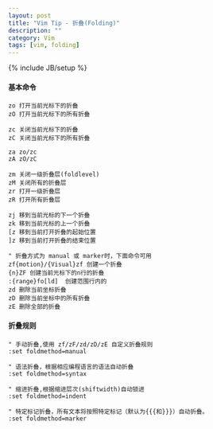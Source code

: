 ```yaml
---
layout: post
title: "Vim Tip - 折叠(Folding)"
description: ""
category: Vim
tags: [vim, folding]
---
```

{% include JB/setup %}

#### 基本命令

    zo 打开当前光标下的折叠
    zO 打开当前光标下的所有折叠

    zc 关闭当前光标下的折叠
    zC 关闭当前光标下的所有折叠

    za zo/zc
    zA zO/zC

    zm 关闭一级折叠层(foldlevel)
    zM 关闭所有的折叠层
    zr 打开一级折叠层
    zR 打开所有折叠层

    zj 移到当前光标的下一个折叠
    zk 移到当前光标的上一个折叠
    [z 移到当前打开折叠的起始位置
    ]z 移到当前打开折叠的结束位置

    " 折叠方式为 manual 或 marker时，下面命令可用
    zf{motion}/{Visual}zf 创建一个折叠
    {n}ZF 创建当前光标下的n行的折叠
    :{range}fo[ld]  创建范围行内的
    zd 删除当前坐标折叠
    zD 删除当前坐标中的所有折叠
    zE 删除全部的折叠
#### 折叠规则

    " 手动折叠,使用 zf/zF/zd/zD/zE 自定义折叠规则
    :set foldmethod=manual

    " 语法折叠，根据相应编程语言的语法自动折叠
    :set foldmethod=syntax

    " 缩进折叠,根据缩进层次(shiftwidth)自动锁进
    :set foldmethod=indent

    " 特定标记折叠，所有文本将按照特定标记（默认为{{{和}}}）自动折叠。
    :set foldmethod=marker
